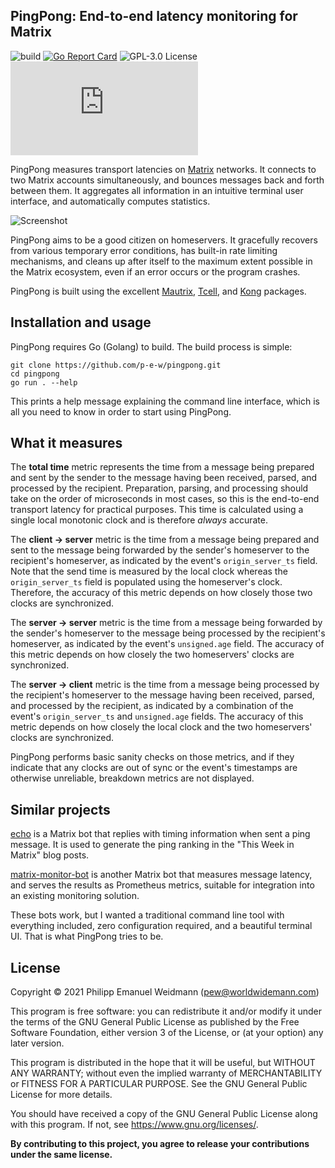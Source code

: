 ## PingPong: End-to-end latency monitoring for Matrix

![build](https://github.com/p-e-w/pingpong/workflows/build/badge.svg)
[![Go Report Card](https://goreportcard.com/badge/github.com/p-e-w/pingpong)](https://goreportcard.com/report/github.com/p-e-w/pingpong)
![GPL-3.0 License](https://img.shields.io/github/license/p-e-w/pingpong)
[![#pingpong:matrix.org](https://img.shields.io/matrix/pingpong:matrix.org?label=%23pingpong%3Amatrix.org)](https://matrix.to/#/#pingpong:matrix.org)

PingPong measures transport latencies on [Matrix](https://matrix.org/) networks.
It connects to two Matrix accounts simultaneously, and bounces messages
back and forth between them. It aggregates all information in an intuitive
terminal user interface, and automatically computes statistics.

![Screenshot](https://user-images.githubusercontent.com/2702526/104276628-481ebb80-54cb-11eb-8b13-dc53378a6c08.png)

PingPong aims to be a good citizen on homeservers. It gracefully recovers
from various temporary error conditions, has built-in rate limiting mechanisms,
and cleans up after itself to the maximum extent possible in the Matrix
ecosystem, even if an error occurs or the program crashes.

PingPong is built using the excellent
[Mautrix](https://github.com/tulir/mautrix-go),
[Tcell](https://github.com/gdamore/tcell),
and [Kong](https://github.com/alecthomas/kong) packages.


## Installation and usage

PingPong requires Go (Golang) to build. The build process is simple:

```
git clone https://github.com/p-e-w/pingpong.git
cd pingpong
go run . --help
```

This prints a help message explaining the command line interface,
which is all you need to know in order to start using PingPong.


## What it measures

The **total time** metric represents the time from a message being
prepared and sent by the sender to the message having been received,
parsed, and processed by the recipient. Preparation, parsing, and
processing should take on the order of microseconds in most cases,
so this is the end-to-end transport latency for practical purposes.
This time is calculated using a single local monotonic clock and is
therefore *always* accurate.

The **client -> server** metric is the time from a message being
prepared and sent to the message being forwarded by the sender's
homeserver to the recipient's homeserver, as indicated by the event's
`origin_server_ts` field. Note that the send time is measured by
the local clock whereas the `origin_server_ts` field is populated
using the homeserver's clock. Therefore, the accuracy of this metric
depends on how closely those two clocks are synchronized.

The **server -> server** metric is the time from a message being
forwarded by the sender's homeserver to the message being processed
by the recipient's homeserver, as indicated by the event's
`unsigned.age` field. The accuracy of this metric depends on how
closely the two homeservers' clocks are synchronized.

The **server -> client** metric is the time from a message being
processed by the recipient's homeserver to the message having been
received, parsed, and processed by the recipient, as indicated by
a combination of the event's `origin_server_ts` and `unsigned.age`
fields. The accuracy of this metric depends on how closely the
local clock and the two homeservers' clocks are synchronized.

PingPong performs basic sanity checks on those metrics, and if they
indicate that any clocks are out of sync or the event's timestamps are
otherwise unreliable, breakdown metrics are not displayed.


## Similar projects

[echo](https://github.com/maubot/echo) is a Matrix bot that replies with
timing information when sent a ping message. It is used to generate the
ping ranking in the "This Week in Matrix" blog posts.

[matrix-monitor-bot](https://github.com/turt2live/matrix-monitor-bot) is
another Matrix bot that measures message latency, and serves the results
as Prometheus metrics, suitable for integration into an existing monitoring
solution.

These bots work, but I wanted a traditional command line tool with
everything included, zero configuration required, and a beautiful
terminal UI. That is what PingPong tries to be.


## License

Copyright &copy; 2021  Philipp Emanuel Weidmann (<pew@worldwidemann.com>)

This program is free software: you can redistribute it and/or modify
it under the terms of the GNU General Public License as published by
the Free Software Foundation, either version 3 of the License, or
(at your option) any later version.

This program is distributed in the hope that it will be useful,
but WITHOUT ANY WARRANTY; without even the implied warranty of
MERCHANTABILITY or FITNESS FOR A PARTICULAR PURPOSE.  See the
GNU General Public License for more details.

You should have received a copy of the GNU General Public License
along with this program.  If not, see <https://www.gnu.org/licenses/>.

**By contributing to this project, you agree to release your
contributions under the same license.**
